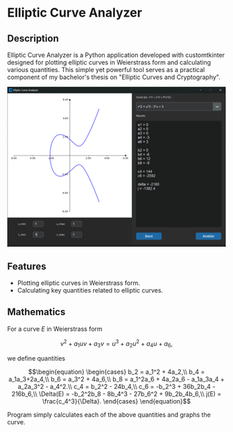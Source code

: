 # Elliptic Curve Analyzer

## Description
Elliptic Curve Analyzer is a Python application developed with customtkinter designed for plotting elliptic curves in Weierstrass form and calculating various quantities. This simple yet powerful tool serves as a practical component of my bachelor's thesis on "Elliptic Curves and Cryptography".

![Elliptic Curve Analyzer Screenshot](/sc/screenshot.png)

## Features
- Plotting elliptic curves in Weierstrass form.
- Calculating key quantities related to elliptic curves.

## Mathematics

For a curve $E$ in Weierstrass form

$$\begin{equation}
        v^2 + a_1uv + a_3v = u^3 + a_2u^2 + a_4u + a_6 ,
\end{equation}$$

we define quantities

$$\begin{equation}
     \begin{cases}
     b_2 = a_1^2 + 4a_2,\\
     b_4 = a_1a_3+2a_4,\\
     b_6 = a_3^2 + 4a_6,\\
     b_8 = a_1^2a_6 + 4a_2a_6 - a_1a_3a_4 + a_2a_3^2 - a_4^2.\\
     c_4 = b_2^2 - 24b_4,\\
     c_6 = -b_2^3 + 36b_2b_4 - 216b_6,\\
     \Delta(E) = -b_2^2b_8 - 8b_4^3 - 27b_6^2 + 9b_2b_4b_6,\\
     j(E) = \frac{c_4^3}{\Delta}.
    \end{cases}
\end{equation}$$

Program simply calculates each of the above quantities and graphs the curve.

